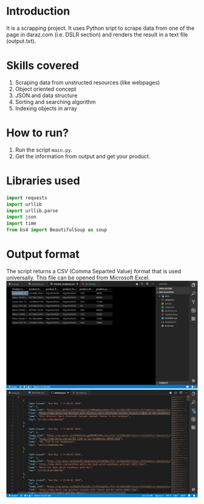 # Introduction
It is a scrapping project. It uses Python sript to scrape data from one of the page in daraz.com (i.e. DSLR section) and renders the result in a text file (output.txt).

# Skills covered
1. Scraping data from unstructed resources (like webpages)
2. Object oriented concept
3. JSON and data structure
4. Sorting and searching algorithm
5. Indexing objects in array

# How to run?
1. Run the script `main.py`.
2. Get the information from output and get your product.

# Libraries used
```python
import requests
import urllib
import urllib.parse
import json
import time
from bs4 import BeautifulSoup as soup
```

# Output format
The script returns a CSV (Comma Separted Value) format that is used universally. This file can be opened from Microsoft Excel.
![Output Screenshot](docs/scr1.png)
![Output Screenshot](docs/scr2.png)
